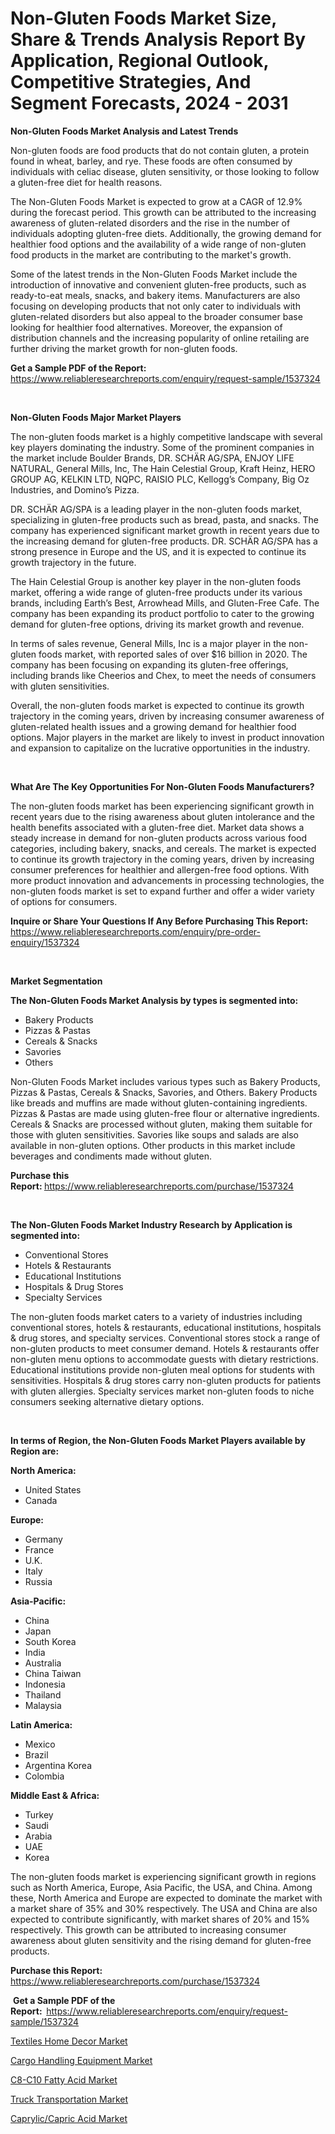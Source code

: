 <p><h1>Non-Gluten Foods Market Size, Share & Trends Analysis Report By Application, Regional Outlook, Competitive Strategies, And Segment Forecasts, 2024 - 2031</h1></p><p><strong>Non-Gluten Foods Market Analysis and Latest Trends</strong></p>
<p><p>Non-gluten foods are food products that do not contain gluten, a protein found in wheat, barley, and rye. These foods are often consumed by individuals with celiac disease, gluten sensitivity, or those looking to follow a gluten-free diet for health reasons.</p><p>The Non-Gluten Foods Market is expected to grow at a CAGR of 12.9% during the forecast period. This growth can be attributed to the increasing awareness of gluten-related disorders and the rise in the number of individuals adopting gluten-free diets. Additionally, the growing demand for healthier food options and the availability of a wide range of non-gluten food products in the market are contributing to the market's growth.</p><p>Some of the latest trends in the Non-Gluten Foods Market include the introduction of innovative and convenient gluten-free products, such as ready-to-eat meals, snacks, and bakery items. Manufacturers are also focusing on developing products that not only cater to individuals with gluten-related disorders but also appeal to the broader consumer base looking for healthier food alternatives. Moreover, the expansion of distribution channels and the increasing popularity of online retailing are further driving the market growth for non-gluten foods.</p></p>
<p><strong>Get a Sample PDF of the Report:&nbsp;</strong> <a href="https://www.reliableresearchreports.com/enquiry/request-sample/1537324">https://www.reliableresearchreports.com/enquiry/request-sample/1537324</a></p>
<p>&nbsp;</p>
<p><strong>Non-Gluten Foods Major Market Players</strong></p>
<p><p>The non-gluten foods market is a highly competitive landscape with several key players dominating the industry. Some of the prominent companies in the market include Boulder Brands, DR. SCHÄR AG/SPA, ENJOY LIFE NATURAL, General Mills, Inc, The Hain Celestial Group, Kraft Heinz, HERO GROUP AG, KELKIN LTD, NQPC, RAISIO PLC, Kellogg’s Company, Big Oz Industries, and Domino’s Pizza.</p><p>DR. SCHÄR AG/SPA is a leading player in the non-gluten foods market, specializing in gluten-free products such as bread, pasta, and snacks. The company has experienced significant market growth in recent years due to the increasing demand for gluten-free products. DR. SCHÄR AG/SPA has a strong presence in Europe and the US, and it is expected to continue its growth trajectory in the future.</p><p>The Hain Celestial Group is another key player in the non-gluten foods market, offering a wide range of gluten-free products under its various brands, including Earth’s Best, Arrowhead Mills, and Gluten-Free Cafe. The company has been expanding its product portfolio to cater to the growing demand for gluten-free options, driving its market growth and revenue.</p><p>In terms of sales revenue, General Mills, Inc is a major player in the non-gluten foods market, with reported sales of over $16 billion in 2020. The company has been focusing on expanding its gluten-free offerings, including brands like Cheerios and Chex, to meet the needs of consumers with gluten sensitivities.</p><p>Overall, the non-gluten foods market is expected to continue its growth trajectory in the coming years, driven by increasing consumer awareness of gluten-related health issues and a growing demand for healthier food options. Major players in the market are likely to invest in product innovation and expansion to capitalize on the lucrative opportunities in the industry.</p></p>
<p>&nbsp;</p>
<p><strong>What Are The Key Opportunities For Non-Gluten Foods Manufacturers?</strong></p>
<p><p>The non-gluten foods market has been experiencing significant growth in recent years due to the rising awareness about gluten intolerance and the health benefits associated with a gluten-free diet. Market data shows a steady increase in demand for non-gluten products across various food categories, including bakery, snacks, and cereals. The market is expected to continue its growth trajectory in the coming years, driven by increasing consumer preferences for healthier and allergen-free food options. With more product innovation and advancements in processing technologies, the non-gluten foods market is set to expand further and offer a wider variety of options for consumers.</p></p>
<p><strong>Inquire or Share Your Questions If Any Before Purchasing This Report:</strong> <a href="https://www.reliableresearchreports.com/enquiry/pre-order-enquiry/1537324">https://www.reliableresearchreports.com/enquiry/pre-order-enquiry/1537324</a></p>
<p>&nbsp;</p>
<p><strong>Market Segmentation</strong></p>
<p><strong>The Non-Gluten Foods Market Analysis by types is segmented into:</strong></p>
<p><ul><li>Bakery Products</li><li>Pizzas & Pastas</li><li>Cereals & Snacks</li><li>Savories</li><li>Others</li></ul></p>
<p><p>Non-Gluten Foods Market includes various types such as Bakery Products, Pizzas & Pastas, Cereals & Snacks, Savories, and Others. Bakery Products like breads and muffins are made without gluten-containing ingredients. Pizzas & Pastas are made using gluten-free flour or alternative ingredients. Cereals & Snacks are processed without gluten, making them suitable for those with gluten sensitivities. Savories like soups and salads are also available in non-gluten options. Other products in this market include beverages and condiments made without gluten.</p></p>
<p><strong>Purchase this Report:&nbsp;</strong><a href="https://www.reliableresearchreports.com/purchase/1537324">https://www.reliableresearchreports.com/purchase/1537324</a></p>
<p>&nbsp;</p>
<p><strong>The Non-Gluten Foods Market Industry Research by Application is segmented into:</strong></p>
<p><ul><li>Conventional Stores</li><li>Hotels & Restaurants</li><li>Educational Institutions</li><li>Hospitals & Drug Stores</li><li>Specialty Services</li></ul></p>
<p><p>The non-gluten foods market caters to a variety of industries including conventional stores, hotels & restaurants, educational institutions, hospitals & drug stores, and specialty services. Conventional stores stock a range of non-gluten products to meet consumer demand. Hotels & restaurants offer non-gluten menu options to accommodate guests with dietary restrictions. Educational institutions provide non-gluten meal options for students with sensitivities. Hospitals & drug stores carry non-gluten products for patients with gluten allergies. Specialty services market non-gluten foods to niche consumers seeking alternative dietary options.</p></p>
<p>&nbsp;</p>
<p><strong>In terms of Region, the Non-Gluten Foods Market Players available by Region are:</strong></p>
<p>
    <p> <strong> North America: </strong>
        <ul>
            <li>United States</li>
            <li>Canada</li>
        </ul>
        </p> 
    <p> <strong> Europe: </strong>
        <ul>
            <li>Germany</li>
            <li>France</li>
            <li>U.K.</li>
            <li>Italy</li>
            <li>Russia</li>
        </ul>
        </p> 
    <p> <strong> Asia-Pacific: </strong>
        <ul>
            <li>China</li>
            <li>Japan</li>
            <li>South Korea</li>
            <li>India</li>
            <li>Australia</li>
            <li>China Taiwan</li>
            <li>Indonesia</li>
            <li>Thailand</li>
            <li>Malaysia</li>
        </ul>
        </p> 
    <p> <strong> Latin America: </strong>
        <ul>
            <li>Mexico</li>
            <li>Brazil</li>
            <li>Argentina Korea</li>
            <li>Colombia</li>
        </ul>
        </p> 
    <p> <strong> Middle East & Africa: </strong>
        <ul>
            <li>Turkey</li>
            <li>Saudi</li>
            <li>Arabia</li>
            <li>UAE</li>
            <li>Korea</li>
        </ul>
    </p>
    </p>
<p><p>The non-gluten foods market is experiencing significant growth in regions such as North America, Europe, Asia Pacific, the USA, and China. Among these, North America and Europe are expected to dominate the market with a market share of 35% and 30% respectively. The USA and China are also expected to contribute significantly, with market shares of 20% and 15% respectively. This growth can be attributed to increasing consumer awareness about gluten sensitivity and the rising demand for gluten-free products.</p></p>
<p><strong>Purchase this Report: </strong><a href="https://www.reliableresearchreports.com/purchase/1537324">https://www.reliableresearchreports.com/purchase/1537324</a></p>
<p>&nbsp;<strong>Get a Sample PDF of the Report:&nbsp;&nbsp;</strong><a href="https://www.reliableresearchreports.com/enquiry/request-sample/1537324">https://www.reliableresearchreports.com/enquiry/request-sample/1537324</a></p>
<p><strong></strong></p>
<p><p><a href="https://medium.com/@rossiepagac2023/textiles-home-decor-market-size-market-outlook-and-market-forecast-2024-to-2031-6963c2f3f2a3">Textiles Home Decor Market</a></p><p><a href="https://medium.com/@rossiepagac2023/analyzing-cargo-handling-equipment-market-global-industry-perspective-and-forecast-2024-to-2031-644f9609b34a">Cargo Handling Equipment Market</a></p><p><a href="https://github.com/jerrycopelandthomaswsqd8q/Market-Research-Report-List-1/blob/main/c8-c10-fatty-acid-market.md">C8-C10 Fatty Acid Market</a></p><p><a href="https://medium.com/@rossiepagac2023/truck-transportation-market-insights-into-market-cagr-market-trends-and-growth-strategies-ce253f29540b">Truck Transportation Market</a></p><p><a href="https://github.com/brenzgnarento/Market-Research-Report-List-1/blob/main/capryliccapric-acid-market.md">Caprylic/Capric Acid Market</a></p></p>